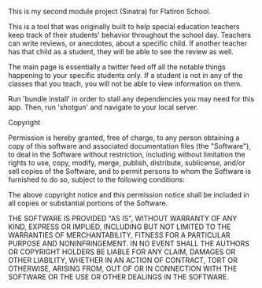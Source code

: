 This is my second module project (Sinatra) for Flatiron School.

This is a tool that was originally built to help special education teachers keep track of their students' behavior throughout the school day. Teachers can write reviews, or anecdotes, about a specific child. If another teacher has that child as a student, they will be able to see the review as well. 

The main page is essentially a twitter feed off all the notable things happening to your specific students only. If a student is not in any of the classes that you teach, you will not be able to view information on them. 

Run 'bundle install' in order to stall any dependencies you may need for this app. Then, run 'shotgun' and navigate to your local server. 



Copyright <YEAR> <COPYRIGHT HOLDER>

Permission is hereby granted, free of charge, to any person obtaining a copy of this software and associated documentation files (the "Software"), to deal in the Software without restriction, including without limitation the rights to use, copy, modify, merge, publish, distribute, sublicense, and/or sell copies of the Software, and to permit persons to whom the Software is furnished to do so, subject to the following conditions:

The above copyright notice and this permission notice shall be included in all copies or substantial portions of the Software.

THE SOFTWARE IS PROVIDED "AS IS", WITHOUT WARRANTY OF ANY KIND, EXPRESS OR IMPLIED, INCLUDING BUT NOT LIMITED TO THE WARRANTIES OF MERCHANTABILITY, FITNESS FOR A PARTICULAR PURPOSE AND NONINFRINGEMENT. IN NO EVENT SHALL THE AUTHORS OR COPYRIGHT HOLDERS BE LIABLE FOR ANY CLAIM, DAMAGES OR OTHER LIABILITY, WHETHER IN AN ACTION OF CONTRACT, TORT OR OTHERWISE, ARISING FROM, OUT OF OR IN CONNECTION WITH THE SOFTWARE OR THE USE OR OTHER DEALINGS IN THE SOFTWARE.